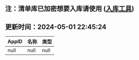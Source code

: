 ## 注：清单库已加密想要入库请使用 ([入库工具](https://github.com/BlankTMing/ManifestAutoUpdate/releases))

## 更新时间：2024-05-01 22:45:24
| AppID | 名称 | 类型  |
| :-------------------- | :----------------------------- | :----------- |
| null | null| null |
